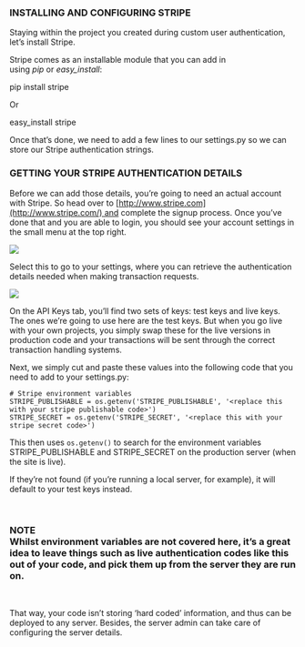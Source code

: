 ### INSTALLING AND CONFIGURING STRIPE

Staying within the project you created during custom user authentication, let’s
install Stripe.

Stripe comes as an installable module that you can add in
using *pip* or *easy_install*:

pip install stripe

Or

easy_install stripe

Once that’s done, we need to add a few lines to our settings.py so we can store
our Stripe authentication strings.  


### GETTING YOUR STRIPE AUTHENTICATION DETAILS

Before we can add those details, you’re going to need an actual account with
Stripe. So head over to [http://www.stripe.com](http://www.stripe.com/) and
complete the signup process. Once you’ve done that and you are able to login,
you should see your account settings in the small menu at the top right.

![](http://codeinstitute.wpengine.com/wp-content/uploads/2016/01/1452099024_image2.png)

  
Select this to go to your settings, where you can retrieve the authentication
details needed when making transaction requests.

![](http://codeinstitute.wpengine.com/wp-content/uploads/2016/01/1452099024_image3.png)

  
On the API Keys tab, you’ll find two sets of keys: test keys and live keys. The
ones we’re going to use here are the test keys. But when you go live with your
own projects, you simply swap these for the live versions in production code and
your transactions will be sent through the correct transaction handling systems.

Next, we simply cut and paste these values into the following code that you need
to add to your settings.py:

~~~~~~~~~~~~~~~~~~~~~~~~~~~~~~~~~~~~~~~~~~~~~~~~~~~~~~~~~~~~~~~~~~~~~~~~~~~~~~~~
# Stripe environment variables
STRIPE_PUBLISHABLE = os.getenv('STRIPE_PUBLISHABLE', '<replace this with your stripe publishable code>')
STRIPE_SECRET = os.getenv('STRIPE_SECRET', '<replace this with your stripe secret code>')
~~~~~~~~~~~~~~~~~~~~~~~~~~~~~~~~~~~~~~~~~~~~~~~~~~~~~~~~~~~~~~~~~~~~~~~~~~~~~~~~

This then uses `os.getenv()` to search for the environment variables
STRIPE_PUBLISHABLE and STRIPE_SECRET on the production server (when the site is
live).

If they’re not found (if you’re running a local server, for example), it will
default to your test keys instead. 

 

### NOTE<br>Whilst environment variables are not covered here, it’s a great idea to leave things such as live authentication codes like this out of your code, and pick them up from the server they are run on.

 

That way, your code isn’t storing ‘hard coded’ information, and thus can be
deployed to any server. Besides, the server admin can take care of configuring
the server details.
